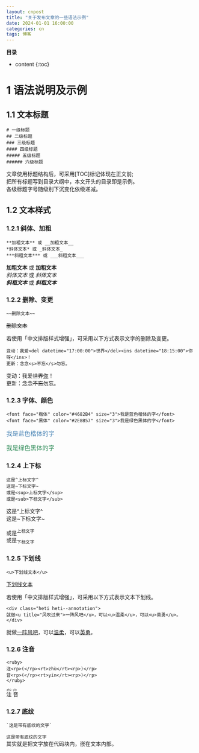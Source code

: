 ```yaml
---
layout: cnpost
title: "关于发布文章的一些语法示例"
date: 2024-01-01 16:00:00
categories: cn
tags: 博客
---
```


__目录__

* content
{:toc}


# 1 语法说明及示例

## 1.1 文本标题

    # 一级标题
    ## 二级标题
    ### 三级标题
    #### 四级标题
    ##### 五级标题
    ###### 六级标题

文章使用标题结构后，可采用[TOC]标记体现在正文前;<br>
把所有标题写到目录大纲中，本文开头的目录即是示例。<br>
各级标题字号随级别下沉变化依级递减。

## 1.2 文本样式

### 1.2.1 斜体、加粗

    **加粗文本** 或 __加粗文本__
    *斜体文本* 或 _斜体文本_
    ***斜粗文本*** 或 ___斜粗文本___

**加粗文本** 或 __加粗文本__<br>
*斜体文本* 或 _斜体文本_<br>
***斜粗文本*** 或 ___斜粗文本___<br>


### 1.2.2 删除、变更

    ~~删除文本~~

~~删除文本~~

若使用「中文排版样式增强」，可采用以下方式表示文字的删除及变更。

    变动：我爱<del datetime="17:00:00">世界</del><ins datetime="18:15:00">你呀</ins>！
    更新：念念<s>不忘</s>勿忘。

变动：我爱<del datetime="17:00:00">世界</del><ins datetime="18:15:00">你</ins>！<br>
更新：念念<s>不忘</s>勿忘。

### 1.2.3 字体、颜色

    <font face="楷体" color="#4682B4" size="3">我是蓝色楷体的字</font>
    <font face="黑体" color="#2E8B57" size="3">我是绿色黑体的字</font>

<font face="楷体" color="#4682B4" size="3">我是蓝色楷体的字</font>

<font face="黑体" color="#2E8B57" size="3">我是绿色黑体的字</font>

### 1.2.4 上下标

    这是^上标文字^
    这是~下标文字~
    或是<sup>上标文字</sup>
    或是<sub>下标文字</sub>

这是^上标文字^<br>
这是~下标文字~

或是<sup>上标文字</sup><br>
或是<sub>下标文字</sub>

### 1.2.5 下划线

    <u>下划线文本</u>

<u>下划线文本</u>

若使用「中文排版样式增强」，可采用以下方式表示文本下划线。

    <div class="heti heti--annotation">
    就做<u title="风吹过来">一阵风吧</u>，可以<u>温柔</u>，可以<u>英勇</u>。
    </div>

<div class="heti heti--annotation">
就做<u title="风吹过来">一阵风吧</u>，可以<u>温柔</u>，可以<u>英勇</u>。
<div>

### 1.2.6 注音

    <ruby>
    注<rp>(</rp><rt>zhù</rt><rp>)</rp>
    音<rp>(</rp><rt>yīn</rt><rp>)</rp>
    </ruby>

<ruby>
注<rp>(</rp><rt>zhù</rt><rp>)</rp>
音<rp>(</rp><rt>yīn</rt><rp>)</rp>
</ruby>

### 1.2.7 底纹

    `这是带有底纹的文字`

`这是带有底纹的文字`<br>
其实就是把文字放在代码块内，嵌在文本内部。